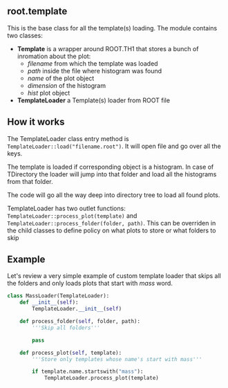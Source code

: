 ## root.template

This is the base class for all the template(s) loading. The module contains
two classes:

* **Template** is a wrapper around ROOT.TH1 that stores a bunch of inromation
about the plot:
    * _filename_ from which the template was loaded
    * _path_ inside the file where histogram was found
    * _name_ of the plot object
    * _dimension_ of the histogram
    * _hist_ plot object
* **TemplateLoader** a Template(s) loader from ROOT file

## How it works

The TemplateLoader class entry method is
```TemplateLoader::load("filename.root")```. It will open file and go over all
the keys.

The template is loaded if corresponding object is a histogram. In case of
TDirectory the loader will jump into that folder and load all the histograms
from that folder.

The code will go all the way deep into directory tree to load all found plots.

TemplateLoader has two outlet functions:
```TemplateLoader::process_plot(template)``` and
```TemplateLoader::process_folder(folder, path)```. This can be overriden in
the child classes to define policy on what plots to store or what folders to
skip

## Example

Let's review a very simple example of custom template loader that skips all the
folders and only loads plots that start with _mass_ word.

```python
class MassLoader(TemplateLoader):
    def __init__(self):
        TemplateLoader.__init__(self)

    def process_folder(self, folder, path):
        '''Skip all folders'''

        pass

    def process_plot(self, template):
        '''Store only templates whose name's start with mass'''

        if template.name.startswith("mass"):
            TemplateLoader.process_plot(template)
```
